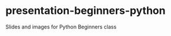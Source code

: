 presentation-beginners-python
=============================

Slides and images for Python Beginners class